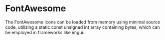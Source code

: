# FontAwesome
The FontAwesome icons can be loaded from memory using minimal source code, utilizing a static const unsigned int array containing bytes, which can be employed in frameworks like imgui.
